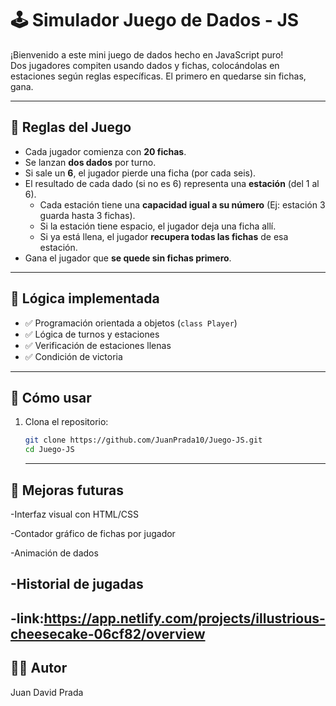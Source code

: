 # 🕹️ Simulador Juego de Dados - JS

¡Bienvenido a este mini juego de dados hecho en JavaScript puro!  
Dos jugadores compiten usando dados y fichas, colocándolas en estaciones según reglas específicas. El primero en quedarse sin fichas, gana.

---

## 📌 Reglas del Juego

- Cada jugador comienza con **20 fichas**.
- Se lanzan **dos dados** por turno.
- Si sale un **6**, el jugador pierde una ficha (por cada seis).
- El resultado de cada dado (si no es 6) representa una **estación** (del 1 al 6).
  - Cada estación tiene una **capacidad igual a su número** (Ej: estación 3 guarda hasta 3 fichas).
  - Si la estación tiene espacio, el jugador deja una ficha allí.
  - Si ya está llena, el jugador **recupera todas las fichas** de esa estación.
- Gana el jugador que **se quede sin fichas primero**.

---

## 🧠 Lógica implementada

- ✅ Programación orientada a objetos (`class Player`)
- ✅ Lógica de turnos y estaciones
- ✅ Verificación de estaciones llenas
- ✅ Condición de victoria

---

## 🚀 Cómo usar

1. Clona el repositorio:
   ```bash
   git clone https://github.com/JuanPrada10/Juego-JS.git
   cd Juego-JS
   ```
   ---
## 🎯 Mejoras futuras
 -Interfaz visual con HTML/CSS

 -Contador gráfico de fichas por jugador

 -Animación de dados

 -Historial de jugadas
---
-link:https://app.netlify.com/projects/illustrious-cheesecake-06cf82/overview
---
## 👨‍💻 Autor
Juan David Prada
